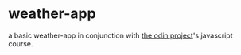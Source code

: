 # weather-app

a basic weather-app in conjunction with [the odin project](https://www.theodinproject.com/)'s javascript course.
